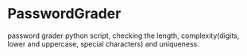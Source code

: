 # PasswordGrader

password grader python script, checking the length, complexity(digits, lower and uppercase, special characters) and uniqueness.
